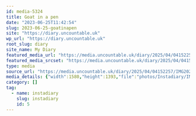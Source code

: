 ```yaml
---
id: media-5324
title: Goat in a pen
date: "2023-06-25T11:42:54"
slug: 2023-06-25-goatinapen
site: "https://diary.uncountable.uk"
wp_url: "https://diary.uncountable.uk"
root_slug: diary
site_name: My Diary
featured_media_url: "https://media.uncountable.uk/diary/2025/04/04152257/IMG20230625124254-edited.webp"
featured_media_srcset: "https://media.uncountable.uk/diary/2025/04/04152257/IMG20230625124254-edited-300x264.webp 300w, https://media.uncountable.uk/diary/2025/04/04152257/IMG20230625124254-edited-1024x903.webp 1024w, https://media.uncountable.uk/diary/2025/04/04152257/IMG20230625124254-edited-150x150.webp 150w, https://media.uncountable.uk/diary/2025/04/04152257/IMG20230625124254-edited-640x564.webp 640w, https://media.uncountable.uk/diary/2025/04/04152257/IMG20230625124254-edited.webp 1580w"
type: media
source_url: "https://media.uncountable.uk/diary/2025/04/04152257/IMG20230625124254-edited.webp"
media_details: {"width":1580,"height":1393,"file":"photos/Instadiary/IMG20230625124254-edited.webp","filesize":166014,"sizes":{"medium":{"file":"IMG20230625124254-edited-300x264.webp","width":300,"height":264,"filesize":29364,"mime_type":"image/webp","source_url":"https://media.uncountable.uk/diary/2025/04/04152257/IMG20230625124254-edited-300x264.webp"},"large":{"file":"IMG20230625124254-edited-1024x903.webp","width":1024,"height":903,"filesize":226126,"mime_type":"image/webp","source_url":"https://media.uncountable.uk/diary/2025/04/04152257/IMG20230625124254-edited-1024x903.webp"},"thumbnail":{"file":"IMG20230625124254-edited-150x150.webp","width":150,"height":150,"filesize":8336,"mime_type":"image/webp","source_url":"https://media.uncountable.uk/diary/2025/04/04152257/IMG20230625124254-edited-150x150.webp"},"mobwidth":{"file":"IMG20230625124254-edited-640x564.webp","width":640,"height":564,"filesize":117094,"mime_type":"image/webp","source_url":"https://media.uncountable.uk/diary/2025/04/04152257/IMG20230625124254-edited-640x564.webp"},"full":{"file":"IMG20230625124254-edited.webp","width":1580,"height":1393,"mime_type":"image/webp","source_url":"https://media.uncountable.uk/diary/2025/04/04152257/IMG20230625124254-edited.webp"}},"image_meta":{"aperture":"0","credit":"","camera":"","caption":"","created_timestamp":"0","copyright":"","focal_length":"0","iso":"0","shutter_speed":"0","title":"","orientation":"0","keywords":[]}}
category: []
tag:
  - name: instadiary
    slug: instadiary
    id: 5
---
```


